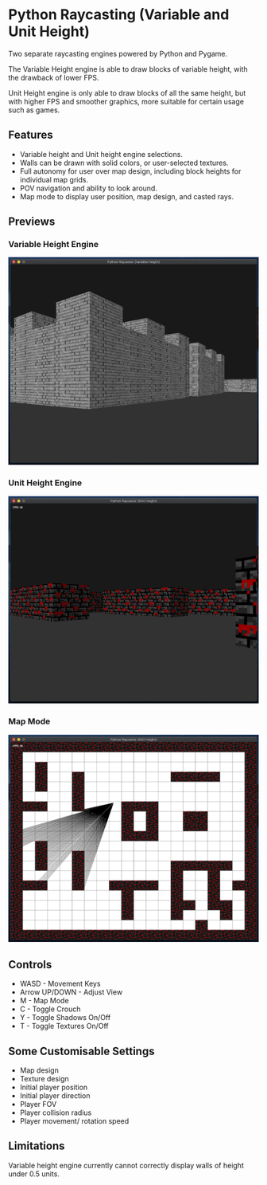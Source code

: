 # Python Raycasting (Variable and Unit Height)

Two separate raycasting engines powered by Python and Pygame. 

The Variable Height engine is able to draw blocks of variable height, with the drawback of lower FPS. 

Unit Height engine is only able to draw blocks of all the same height, but with higher FPS and smoother graphics, more suitable for certain usage such as games.

## Features
- Variable height and Unit height engine selections.
- Walls can be drawn with solid colors, or user-selected textures.
- Full autonomy for user over map design, including block heights for individual map grids.
- POV navigation and ability to look around.
- Map mode to display user position, map design, and casted rays.

## Previews

### Variable Height Engine
![Variable Height Engine Preview](img/preview_variable_height.png)

### Unit Height Engine
![Unit Height Engine Preview](img/preview_unit_height.png)

### Map Mode
![Map Mode Preview](img/preview_map.png)

## Controls
- WASD - Movement Keys
- Arrow UP/DOWN - Adjust View
- M - Map Mode
- C - Toggle Crouch
- Y - Toggle Shadows On/Off
- T - Toggle Textures On/Off

## Some Customisable Settings
- Map design
- Texture design
- Initial player position
- Initial player direction
- Player FOV
- Player collision radius
- Player movement/ rotation speed

## Limitations
Variable height engine currently cannot correctly display walls of height under 0.5 units.


